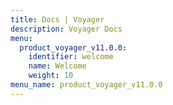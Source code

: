 ```yaml
---
title: Docs | Voyager
description: Voyager Docs
menu:
  product_voyager_v11.0.0:
    identifier: welcome
    name: Welcome
    weight: 10
menu_name: product_voyager_v11.0.0
---
```


